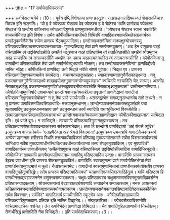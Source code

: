 +++
title = "17 सर्वाभेदाधिकरणम्"

+++
सर्वाभेदादन्यत्रेमे।।10।। पूर्वत्र द्दष्टिविशेषतया प्राणः प्रस्तुतः। तत्प्रसङ्गात्तद्विषयस्वतंत्रोपासनविचारः क्रियत इति सङ्गतिः। 'यो ह वै ज्येष्ठञ्च श्रेष्ठञ्च वेद ज्येष्ठश्च ह वै श्रेष्ठेश्च भवति प्राणोवाव ज्येष्ठश्च श्रेष्ठश्च'ति छन्दोगा वाजिनश्च ज्येष्ठत्वादिगुणकं प्राणमुपास्यमधीयते। 'ज्येष्ठश्च श्रेष्ठश्च स्वानां भवती'ति वाजसनेयिपाठ इति विशेषः। तथैव कौषीतकिनश्चाधीयते त्रिभिरपि वागादिकरणग्रामस्थितेस्तत्कार्यस्य प्राणहेतुकत्वेनैकेनैव रूपेण प्राणस्य श्रैठ्यमुपपादितम्। छन्दोगवाजसनेयिनां वाक्चक्षुश्श्रोत्रमनस्सु वसिष्ठत्वप्रतिष्ठात्वसम्पत्त्यायतनत्वाख्य- गुणान्प्रतिपाद्य तेषां प्राणे समर्पणमप्युक्तम्। 'अथ हैन वागुवाच यदहं वसिष्ठास्मि त्वं तद्वसिष्ठोऽसीति अथहैनं चक्षुरुवाच यदहं प्रतिष्ठास्मि त्वं तत्प्रतिष्ठासीति अथहैनं श्रोत्रमुवाच यदहं सम्पदस्मि त्वं तत्सम्पदसीति अथहैनं मन उवाच यदहमायतनमस्ति त्वं तदायतनमसी'ति। कौषीतकिनां तु वागादीनां वसिष्ठत्वादिकं तेषां प्राणे समर्पणंचेत्युभयमपि नोक्तम्। तत्र छन्दोगावाजसनेयिनां" प्राणविद्यैक्ये नास्ति संदेहः। कौषीतकिनां प्राणविद्या ततो भिद्यते नवेति संशये पूर्वपक्षः। भिद्यत एव। प्राणस्य वसिष्ठत्वादिगुणकत्वाभावेन रूपभेदात्। नचान्यतस्तदुपसंहारः। स्वप्रकरणाम्नातगुणैर्नैराकाङ्क्ष्यात्। ननु प्रकरमाम्नातगुणैर्नैराकाङ्क्ष्ये शाखाद्वयोक्तगुणानामन्योन्यमुपसंहारः" क्वचिदपि नस्यादिति चेत् सत्यम्। अस्तीह नैराकाङ्क्ष्यहेतुः प्रकरणाम्नातगुणविरोधस्तदुपपादनीयाभावश्चेति नैराकाङ्क्ष्यमुक्तवतां" प्राचीनानामभिप्रायः। कौषीतकिनामुपनिषदि दशमाध्याये छान्दोग्यवाजसनेयकरीत्या प्रवृत्तानां प्राणविद्यायां वागादीनां वसिष्ठत्वादिगुणमात्रमोवोक्तं" न तु तेषां प्राणे समर्पणमपि। अतस्तद्वत्त्वेन वागाद्यनुसन्धानमेव ततो लभ्यते। न तु प्राणस्य वागादिसमर्पितवसिष्ठत्वादि- मत्तयानुसन्धानम्। छान्दोग्यवाजसनेयकतस्तदुपसंहारे यथा श्रुतवागादिषु तदनुसन्धानमपहाय प्राणे तदनुसन्धानं कार्यं स्यादिति यथाश्रुतिलभ्यं विरुध्येतेति। तस्मात्प्राणगतवसिष्ठत्वादिरूपसत्त्वाभ्यां छान्दोग्यवाजसनेयकाम्नातप्राणविद्यातः कौषीतकीशाखाम्नाता साभिद्यत इति। एवं प्राप्ते ब्रूमः। न साभिद्यते। तस्यामपि वसिष्ठत्वादिगुणानामुपास्यत्वात्। तत्र प्रतिज्ञातप्राणश्रेष्ठ्योपपादनप्रकारस्य सर्वस्याप्यभेदात्। तथा हि छान्दोग्ये प्राणविद्यायां 'अहं श्रेयसे व्यूदिर' इत्युपक्रम्य वाजसनेयके- 'एताहवैदेवता अहं श्रेयसे विवदमाना' इत्युपक्रम्य उभयत्रापि वागाद्येकैकान्क्रमणे अन्येषां प्राणानाम शरीरस्य स्थितिं तत्तत्कार्यंचाविकलं प्रतिपाद्य मुख्यप्राणोत्क्रमणे सर्वेषां विशरमकार्यकस्त्वं चाभिधाय सर्वेषां मुख्यप्राणाधीनस्थितित्वतदधीनकार्यत्वाभ्यां तस्य श्रेष्ठ्चमुपपादितम्। एव मुपपादितं" वागादिकार्यस्य प्राणाधीनत्वम् 'अथैहनंवागुवाच यदहं वसिष्टास्मित्वं तद्वसिष्ठोसीत्यादिना वागादिभिरनूद्यते। कौषीतकिशाखायामपि प्राणश्रैष्ठ्यप्रतिपादनाय वागादिषु वसिष्ठत्वादिय उक्ताः। वागादिभिः प्राणवागादयश्च देहश्च प्राणधीना इति प्राणस्य श्रैष्ट्यमप्युपपादितं। वागादिभिः स्वस्वगुणानां प्राणे समर्पणोक्तिभंग्यां तेषां प्राणाधीनत्वानुवादमात्रं न कुतं। नैतावतारूपभेदः। वागादीनां स्वस्वगुणान्वितानां प्राणधीनकार्यत्वोक्त्यैव प्राणस्य वागादिगुणहेतुत्वसिद्धेः। तदेव प्राणस्य वसिष्टत्वादिमत्वपं" यत्प्राणादिगतवसिष्ठत्वादिहेतुत्वं। वाचि वसिष्टत्वं हि वागधीनसव्द्यवहारजननेन वसुमत्त्वसम्पादकत्वम्। चक्षुषः प्रतिष्ठात्वञ्च चक्षुष्मतस्समविषमभूतलादिप्रदर्शनेन प्रतिष्ठासम्पादकत्वम्। श्रोत्रस्यसम्पत्त्वं वेदशास्रतदर्थश्रवणादि सम्पादनेन सम्पत्करत्वम्। मनस आयतनत्वं सन्निहतस्रक्चन्दनादिविषयज्ञानरूपभोगायतनत्वम्। छान्दोग्यवाजसनेयकगतवसिष्टत्वादिवेदनफलकीर्तनेन तथैव विवरणात्। सर्वमिदं" वागादिकार्यं प्रामधीनमिति स्फुटमेव अतः। कौषीतकीशाखायामपि वसिष्ठत्वादिगुणकप्राणः प्रतिपन्न इति नास्ति विद्याभेदः।। संग्रहकारिका।। ज्यैठ्यश्रैठ्यादिसाम्येपि वासिठ्याद्यधिकं क्वचित्। तेन रूपविभेदेन प्राणविद्या विभिद्यते।। मैवं वागादिषुहितत्प्राणाधीनं निरूपितम्। तेनार्थसिद्धं प्राणेतदिति नैषा विभिद्यते।। इति सर्वाभेदाधिकरणम्।।3।।